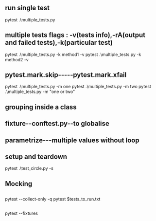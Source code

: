 ## run single test

pytest .\multiple_tests.py

## multiple tests flags : -v(tests info),-rA(output and failed tests),-k(particular test)
pytest .\multiple_tests.py -k method1 -v
pytest .\multiple_tests.py -k method2 -v

## pytest.mark.skip-----pytest.mark.xfail
pytest .\multiple_tests.py -m one
pytest .\multiple_tests.py -m two
pytest .\multiple_tests.py -m "one or two"
## grouping inside a class

## fixture--conftest.py--to globalise

## parametrize---multiple values without loop

## setup and teardown
pytest .\test_circle.py -s


## Mocking

##
pytest --collect-only -q
pytest $tests_to_run.txt

##
pytest --fixtures